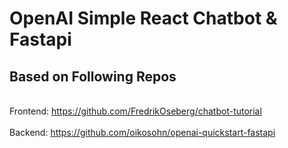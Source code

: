 # OpenAI Simple React Chatbot & Fastapi
## Based on Following Repos
<br> Frontend: https://github.com/FredrikOseberg/chatbot-tutorial </br>
<br> Backend: https://github.com/oikosohn/openai-quickstart-fastapi </br>

